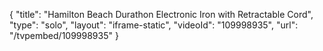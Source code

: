 {
    "title": "Hamilton Beach Durathon Electronic Iron with Retractable Cord",
    "type": "solo",
    "layout": "iframe-static",
    "videoId": "109998935",
    "url": "\/tvpembed\/109998935"
}